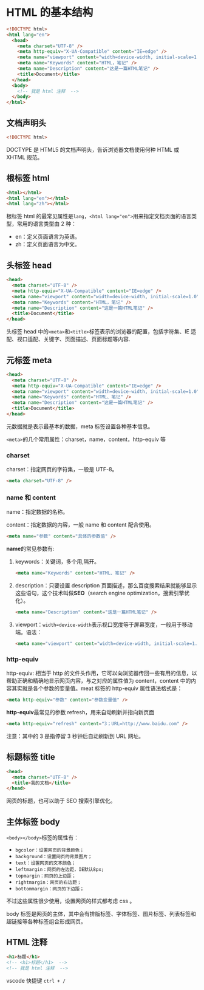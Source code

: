 # HTML 的基本结构

```html
<!DOCTYPE html>
<html lang="en">
  <head>
    <meta charset="UTF-8" />
    <meta http-equiv="X-UA-Compatible" content="IE=edge" />
    <meta name="viewport" content="width=device-width, initial-scale=1.0" />
    <meta name="Keywords" content="HTML，笔记" />
    <meta name="Description" content="这是一篇HTML笔记" />
    <title>Document</title>
  </head>
  <body>
    <!-- 我是 html 注释  -->
  </body>
</html>
```

## 文档声明头

```html
<!DOCTYPE html>
```

DOCTYPE 是 HTML5 的文档声明头，告诉浏览器文档使用何种 HTML 或 XHTML 规范。

## 根标签 html

```html
<html></html>
<html lang="en"></html>
<html lang="zh"></html>
```

根标签 html 的最常见属性是`lang`，`<html lang="en">`用来指定文档页面的语言类型，常用的语言类型由 2 种：

- en：定义页面语言为英语。
- zh：定义页面语言为中文。

## 头标签 head

```html
<head>
  <meta charset="UTF-8" />
  <meta http-equiv="X-UA-Compatible" content="IE=edge" />
  <meta name="viewport" content="width=device-width, initial-scale=1.0" />
  <meta name="Keywords" content="HTML，笔记" />
  <meta name="Description" content="这是一篇HTML笔记" />
  <title>Document</title>
</head>
```

头标签 head 中的`<meta>`和`<title>`标签表示的浏览器的配置，包括字符集、IE 适配、视口适配、关键字、页面描述、页面标题等内容.

## 元标签 meta

```html
<head>
  <meta charset="UTF-8" />
  <meta http-equiv="X-UA-Compatible" content="IE=edge" />
  <meta name="viewport" content="width=device-width, initial-scale=1.0" />
  <meta name="Keywords" content="HTML、笔记" />
  <meta name="Description" content="这是一篇HTML笔记" />
  <title>Document</title>
</head>
```

元数据就是表示最基本的数据，meta 标签设置各种基本信息。

`<meta>`的几个常用属性：charset，name，content，http-equiv 等

### charset

charset：指定网页的字符集，一般是 UTF-8。

```html
<meta charset="UTF-8" />
```

### name 和 content

name：指定数据的名称。

content：指定数据的内容，一般 name 和 content 配合使用。

```html
<meta name="参数" content="具体的参数值" />
```

**name**的常见参数有:

1. keywords：关键词，多个用,隔开。

   ```html
   <meta name="Keywords" content="HTML、笔记" />
   ```

2. description：只要设置 description 页面描述，那么百度搜索结果就能够显示这些语句，这个技术叫做**SEO**（search engine optimization，搜索引擎优化）。

   ```html
   <meta name="Description" content="这是一篇HTML笔记" />
   ```

3. viewport：`width=device-width`表示视口宽度等于屏幕宽度，一般用于移动端。语法：

   ```html
   <meta name="viewport" content="width=device-width, initial-scale=1.0" />
   ```

### http-equiv

http-equiv: 相当于 http 的文件头作用，它可以向浏览器传回一些有用的信息，以帮助正确和精确地显示网页内容，与之对应的属性值为 content，content 中的内容其实就是各个参数的变量值。meat 标签的 http-equiv 属性语法格式是：

```html
<meta http-equiv="参数" content="参数变量值" />
```

**http-equiv**最常见的参数 refresh，用来自动刷新并指向新页面

```html
<meta http-equiv="refresh" content="3；URL=http://www.baidu.com" />
```

注意：其中的 3 是指停留 3 秒钟后自动刷新到 URL 网址。

## 标题标签 title

```html
<head>
  <meta charset="UTF-8" />
  <title>我的文档</title>
</head>
```

网页的标题，也可以助于 SEO 搜索引擎优化。

## 主体标签 body

`<body></body>`标签的属性有：

- `bgcolor：设置网页的背景颜色；`
- `background：设置网页的背景图片；`
- `text：设置网页的文本颜色；`
- `leftmargin：网页的左边距，IE默认8px;`
- `topmargin：网页的上边距；`
- `rightmargin：网页的右边距；`
- `bottommargin：网页的下边距；`

不过这些属性很少使用，设置网页的样式都考虑 css 。

body 标签是网页的主体，其中会有排版标签、字体标签、图片标签、列表标签和超链接等各种标签组合形成网页。

## HTML 注释

```html
<h1>标题</h1>
<!-- <h1>标题</h1>  -->
<!-- 我是 html 注释  -->
```

vscode 快捷键 `ctrl + /`
